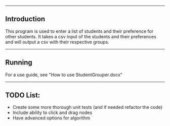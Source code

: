----------
Introduction
----------
This program is used to enter a list of students and their preference for other students. It takes a csv input of the students and their preferences and will output a csv with their respective groups.

--------
Running
--------
For a use guide, see "How to use StudentGrouper.docx"

----------
TODO List:
----------
- Create some more thorough unit tests (and if needed refactor the code)
- Include ability to click and drag nodes
- Have advanced options for algorithm

